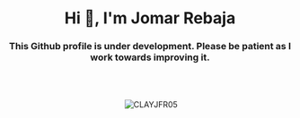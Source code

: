 <h1 align="center">Hi 👋, I'm Jomar Rebaja</h1>
<h3 align="center">This Github profile is under development. Please be patient as I work towards improving it.</h3>
<br>
<br>
<p align="center">&nbsp;<img align="center" src="https://github-readme-stats.vercel.app/api?username=CLAYJFR05&show_icons=true&locale=en" alt="CLAYJFR05" /></p>
